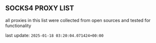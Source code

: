 ## SOCKS4 PROXY LIST

all proxies in this list were collected from open sources and tested for functionality

last update: `2025-01-18 03:20:04.071424+00:00`
